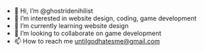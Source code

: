- 👋 Hi, I’m @ghostridenihilist
- 👀 I’m interested in website design, coding, game development
- 🌱 I’m currently learning website design
- 💞️ I’m looking to collaborate on game development
- 📫 How to reach me untilgodhatesme@gmail.com

<!---
ghostridenihilist/ghostridenihilist is a ✨ special ✨ repository because its `README.md` (this file) appears on your GitHub profile.
You can click the Preview link to take a look at your changes.
--->
